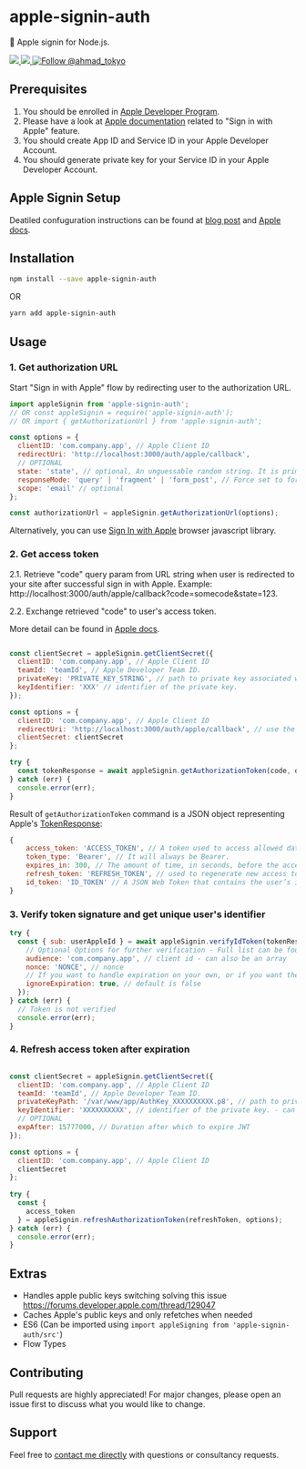 # apple-signin-auth

🍎 Apple signin for Node.js.

<a href="https://npmjs.com/package/apple-auth">
  <img src="https://img.shields.io/npm/v/apple-signin-auth.svg"></img>
  <img src="https://img.shields.io/npm/dt/apple-signin-auth.svg"></img>
</a>
<a href="https://twitter.com/intent/follow?screen_name=ahmad_tokyo"><img src="https://img.shields.io/twitter/follow/ananayarora.svg?label=Follow%20@ahmad_tokyo" alt="Follow @ahmad_tokyo"></img></a>


## Prerequisites
1. You should be enrolled in [Apple Developer Program](https://developer.apple.com/programs/).
2. Please have a look at [Apple documentation](
https://developer.apple.com/sign-in-with-apple/get-started/) related to "Sign in with Apple" feature.
3. You should create App ID and Service ID in your Apple Developer Account.
4. You should generate private key for your Service ID in your Apple Developer Account.

## Apple Signin Setup
Deatiled confuguration instructions can be found at [blog post](https://medium.com/@artyomefremov/add-sign-in-with-apple-button-to-your-website-today-part-1-12ed1444623a?postPublishedType=initial) and [Apple docs](https://help.apple.com/developer-account/#/dev1c0e25352).

## Installation

```bash
npm install --save apple-signin-auth
```
OR
```bash
yarn add apple-signin-auth
```

## Usage

### 1. Get authorization URL
Start "Sign in with Apple" flow by redirecting user to the authorization URL.
```js
import appleSignin from 'apple-signin-auth'; 
// OR const appleSignin = require('apple-signin-auth');
// OR import { getAuthorizationUrl } from 'apple-signin-auth';

const options = {
  clientID: 'com.company.app', // Apple Client ID
  redirectUri: 'http://localhost:3000/auth/apple/callback',
  // OPTIONAL
  state: 'state', // optional, An unguessable random string. It is primarily used to protect against CSRF attacks.
  responseMode: 'query' | 'fragment' | 'form_post', // Force set to form_post if scope includes 'email'
  scope: 'email' // optional
};

const authorizationUrl = appleSignin.getAuthorizationUrl(options);
```
Alternatively, you can use [Sign In with Apple](https://developer.apple.com/documentation/signinwithapplejs) browser javascript library.

### 2. Get access token
2.1. Retrieve "code" query param from URL string when user is redirected to your site after successful sign in with Apple. Example:
http://localhost:3000/auth/apple/callback?code=somecode&state=123.

2.2. Exchange retrieved "code" to user's access token.

More detail can be found in [Apple docs](https://developer.apple.com/documentation/signinwithapplerestapi/generate_and_validate_tokens).

```js

const clientSecret = appleSignin.getClientSecret({
  clientID: 'com.company.app', // Apple Client ID
  teamId: 'teamId', // Apple Developer Team ID.
  privateKey: 'PRIVATE_KEY_STRING', // path to private key associated with your client ID. -- Can also be `privateKeyPath` string
  keyIdentifier: 'XXX' // identifier of the private key.    
});

const options = {
  clientID: 'com.company.app', // Apple Client ID
  redirectUri: 'http://localhost:3000/auth/apple/callback', // use the same value which you passed to authorisation URL.
  clientSecret: clientSecret
};

try {
  const tokenResponse = await appleSignin.getAuthorizationToken(code, options);
} catch (err) {
  console.error(err);
}
```

Result of ```getAuthorizationToken``` command is a JSON object representing Apple's [TokenResponse](https://developer.apple.com/documentation/signinwithapplerestapi/tokenresponse):
```js
{
    access_token: 'ACCESS_TOKEN', // A token used to access allowed data.
    token_type: 'Bearer', // It will always be Bearer.
    expires_in: 300, // The amount of time, in seconds, before the access token expires.
    refresh_token: 'REFRESH_TOKEN', // used to regenerate new access tokens. Store this token securely on your server.
    id_token: 'ID_TOKEN' // A JSON Web Token that contains the user’s identity information.
}
```

### 3. Verify token signature and get unique user's identifier
```js
try {
  const { sub: userAppleId } = await appleSignin.verifyIdToken(tokenResponse.id_token, {
    // Optional Options for further verification - Full list can be found here https://github.com/auth0/node-jsonwebtoken#jwtverifytoken-secretorpublickey-options-callback
    audience: 'com.company.app', // client id - can also be an array
    nonce: 'NONCE', // nonce
    // If you want to handle expiration on your own, or if you want the expired tokens decoded
    ignoreExpiration: true, // default is false
  });
} catch (err) {
  // Token is not verified
  console.error(err);
}
```

### 4. Refresh access token after expiration
```js

const clientSecret = appleSignin.getClientSecret({
  clientID: 'com.company.app', // Apple Client ID
  teamId: 'teamId', // Apple Developer Team ID.
  privateKeyPath: '/var/www/app/AuthKey_XXXXXXXXXX.p8', // path to private key associated with client ID. -- Can also be `privateKey` string
  keyIdentifier: 'XXXXXXXXXX', // identifier of the private key. - can be found here https://developer.apple.com/account/resources/authkeys/list
  // OPTIONAL
  expAfter: 15777000, // Duration after which to expire JWT
});

const options = {
  clientID: 'com.company.app', // Apple Client ID
  clientSecret
};
 
try {
  const {
    access_token
  } = appleSignin.refreshAuthorizationToken(refreshToken, options);
} catch (err) {
  console.error(err);
}
```

## Extras
- Handles apple public keys switching solving this issue https://forums.developer.apple.com/thread/129047
- Caches Apple's public keys and only refetches when needed
- ES6 (Can be imported using `import appleSigning from 'apple-signin-auth/src'`)
- Flow Types

## Contributing
Pull requests are highly appreciated! For major changes, please open an issue first to discuss what you would like to change.

## Support
Feel free to <a href="mailto:ahmed.tokyo1@gmail.com?subject=Apple Signin Contact">contact me directly</a> with questions or consultancy requests.
